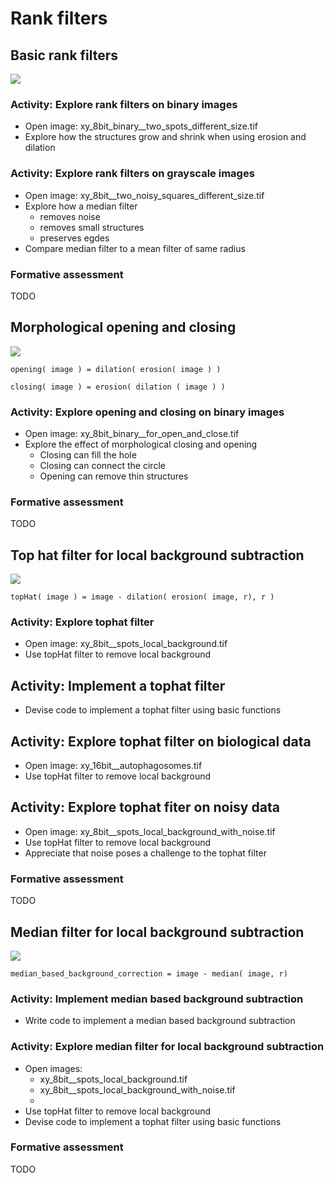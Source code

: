 # Rank filters

## Basic rank filters

<img src='https://g.gravizo.com/svg?
 digraph G {
    shift [fontcolor=white,color=white];
	"rank filters" -> awesome [label="  are"];
	"rank filters" -> minimum [label="  e.g."] -> erosion [label="  aka"];
	"rank filters" -> maximum [label="  e.g."] -> dilation [label="  aka"];
	"rank filters" -> median [label="  e.g."];
  }
'/>


### Activity: Explore rank filters on binary images

- Open image: xy_8bit_binary__two_spots_different_size.tif
- Explore how the structures grow and shrink when using erosion and dilation


### Activity: Explore rank filters on grayscale images

- Open image: xy_8bit__two_noisy_squares_different_size.tif
- Explore how a median filter
	- removes noise
	- removes small structures
	- preserves egdes
- Compare median filter to a mean filter of same radius


### Formative assessment

TODO


## Morphological opening and closing

<img src='https://g.gravizo.com/svg?
 digraph G {
    shift [fontcolor=white,color=white];
        "opening" -> "rank filter sequence" [label="  is"];
        "closing" -> "rank filter sequence" [label="  is"];
	"opening" -> "removes small structures";
	"closing -> "fills small gaps";
  }
'/>

```
opening( image ) = dilation( erosion( image ) )
```

```
closing( image ) = erosion( dilation ( image ) )
```


### Activity: Explore opening and closing on binary images

- Open image: xy_8bit_binary__for_open_and_close.tif
- Explore the effect of morphological closing and opening
	- Closing can fill the hole
	- Closing can connect the circle
	- Opening can remove thin structures 


### Formative assessment

TODO


## Top hat filter for local background subtraction

<img src='https://g.gravizo.com/svg?
 digraph G {
    shift [fontcolor=white,color=white];
	"top hat filter" -> "rank filter sequence" [label="  is"];
	"top hat filter" -> "local background subtraction";
  }
'/>


```
topHat( image ) = image - dilation( erosion( image, r), r )
```

### Activity: Explore tophat filter

- Open image: xy_8bit__spots_local_background.tif
- Use topHat filter to remove local background

## Activity: Implement a tophat filter

- Devise code to implement a tophat filter using basic functions

## Activity: Explore tophat filter on biological data

- Open image: xy_16bit__autophagosomes.tif 
- Use topHat filter to remove local background

## Activity: Explore tophat fiter on noisy data

- Open image: xy_8bit__spots_local_background_with_noise.tif 
- Use topHat filter to remove local background
- Appreciate that noise poses a challenge to the tophat filter


### Formative assessment

TODO


## Median filter for local background subtraction

<img src='https§://g.gravizo.com/svg?
 digraph G {
    shift [fontcolor=white,color=white];
	"median" -> "local background";
	"median" -> "radius" -> "about 3 times larger than foreground objects";
  }
'/>


```
median_based_background_correction = image - median( image, r)
```

### Activity: Implement median based background subtraction

- Write code to implement a median based background subtraction


### Activity: Explore median filter for local background subtraction

- Open images: 
	- xy_8bit__spots_local_background.tif 
	- xy_8bit__spots_local_background_with_noise.tif
	- 
- Use topHat filter to remove local background
- Devise code to implement a tophat filter using basic functions

### Formative assessment

TODO







